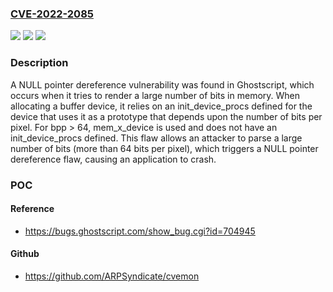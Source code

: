 ### [CVE-2022-2085](https://cve.mitre.org/cgi-bin/cvename.cgi?name=CVE-2022-2085)
![](https://img.shields.io/static/v1?label=Product&message=GhostScript&color=blue)
![](https://img.shields.io/static/v1?label=Version&message=n%2Fa&color=blue)
![](https://img.shields.io/static/v1?label=Vulnerability&message=CWE-476%20-%20NULL%20Pointer%20Dereference&color=brighgreen)

### Description

A NULL pointer dereference vulnerability was found in Ghostscript, which occurs when it tries to render a large number of bits in memory. When allocating a buffer device, it relies on an init_device_procs defined for the device that uses it as a prototype that depends upon the number of bits per pixel. For bpp > 64, mem_x_device is used and does not have an init_device_procs defined. This flaw allows an attacker to parse a large number of bits (more than 64 bits per pixel), which triggers a NULL pointer dereference flaw, causing an application to crash.

### POC

#### Reference
- https://bugs.ghostscript.com/show_bug.cgi?id=704945

#### Github
- https://github.com/ARPSyndicate/cvemon

